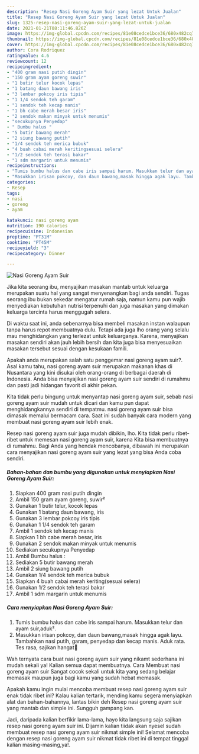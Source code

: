 ```yaml
---
description: "Resep Nasi Goreng Ayam Suir yang lezat Untuk Jualan"
title: "Resep Nasi Goreng Ayam Suir yang lezat Untuk Jualan"
slug: 1325-resep-nasi-goreng-ayam-suir-yang-lezat-untuk-jualan
date: 2021-01-21T08:11:46.826Z
image: https://img-global.cpcdn.com/recipes/81e08cedce1bce36/680x482cq70/nasi-goreng-ayam-suir-foto-resep-utama.jpg
thumbnail: https://img-global.cpcdn.com/recipes/81e08cedce1bce36/680x482cq70/nasi-goreng-ayam-suir-foto-resep-utama.jpg
cover: https://img-global.cpcdn.com/recipes/81e08cedce1bce36/680x482cq70/nasi-goreng-ayam-suir-foto-resep-utama.jpg
author: Cora Rodriquez
ratingvalue: 4.6
reviewcount: 12
recipeingredient:
- "400 gram nasi putih dingin"
- "150 gram ayam goreng suwir"
- "1 butir telur kocok lepas"
- "1 batang daun bawang iris"
- "3 lembar pokcoy iris tipis"
- "1 1/4 sendok teh garam"
- "1 sendok teh kecap manis"
- "1 bh cabe merah besar iris"
- "2 sendok makan minyak untuk menumis"
- "secukupnya Penyedap"
- " Bumbu halus "
- "5 butir bawang merah"
- "2 siung bawang putih"
- "1/4 sendok teh merica bubuk"
- "4 buah cabai merah keritingsesuai selera"
- "1/2 sendok teh terasi bakar"
- "1 sdm margarin untuk menumis"
recipeinstructions:
- "Tumis bumbu halus dan cabe iris sampai harum. Masukkan telur dan ayam suir,aduk²."
- "Masukkan irisan pokcoy, dan daun bawang,masak hingga agak layu. Tambahkan nasi putih, garam, penyedap dan kecap manis. Aduk rata. Tes rasa, sajikan hangat🤗"
categories:
- Resep
tags:
- nasi
- goreng
- ayam

katakunci: nasi goreng ayam 
nutrition: 190 calories
recipecuisine: Indonesian
preptime: "PT31M"
cooktime: "PT45M"
recipeyield: "3"
recipecategory: Dinner

---
```



![Nasi Goreng Ayam Suir](https://img-global.cpcdn.com/recipes/81e08cedce1bce36/680x482cq70/nasi-goreng-ayam-suir-foto-resep-utama.jpg)

Jika kita seorang ibu, menyajikan masakan mantab untuk keluarga merupakan suatu hal yang sangat menyenangkan bagi anda sendiri. Tugas seorang ibu bukan sekedar mengatur rumah saja, namun kamu pun wajib menyediakan kebutuhan nutrisi terpenuhi dan juga masakan yang dimakan keluarga tercinta harus menggugah selera.

Di waktu  saat ini, anda sebenarnya bisa membeli masakan instan walaupun tanpa harus repot membuatnya dulu. Tetapi ada juga lho orang yang selalu mau menghidangkan yang terlezat untuk keluarganya. Karena, menyajikan masakan sendiri akan jauh lebih bersih dan kita juga bisa menyesuaikan masakan tersebut sesuai dengan kesukaan famili. 



Apakah anda merupakan salah satu penggemar nasi goreng ayam suir?. Asal kamu tahu, nasi goreng ayam suir merupakan makanan khas di Nusantara yang kini disukai oleh orang-orang di berbagai daerah di Indonesia. Anda bisa menyajikan nasi goreng ayam suir sendiri di rumahmu dan pasti jadi hidangan favorit di akhir pekan.

Kita tidak perlu bingung untuk menyantap nasi goreng ayam suir, sebab nasi goreng ayam suir mudah untuk dicari dan kamu pun dapat menghidangkannya sendiri di tempatmu. nasi goreng ayam suir bisa dimasak memalui bermacam cara. Saat ini sudah banyak cara modern yang membuat nasi goreng ayam suir lebih enak.

Resep nasi goreng ayam suir juga mudah dibikin, lho. Kita tidak perlu ribet-ribet untuk memesan nasi goreng ayam suir, karena Kita bisa membuatnya di rumahmu. Bagi Anda yang hendak mencobanya, dibawah ini merupakan cara menyajikan nasi goreng ayam suir yang lezat yang bisa Anda coba sendiri.

<!--inarticleads1-->

##### Bahan-bahan dan bumbu yang digunakan untuk menyiapkan Nasi Goreng Ayam Suir:

1. Siapkan 400 gram nasi putih dingin
1. Ambil 150 gram ayam goreng, suwir²
1. Gunakan 1 butir telur, kocok lepas
1. Gunakan 1 batang daun bawang, iris
1. Gunakan 3 lembar pokcoy iris tipis
1. Gunakan 1 1/4 sendok teh garam
1. Ambil 1 sendok teh kecap manis
1. Siapkan 1 bh cabe merah besar, iris
1. Gunakan 2 sendok makan minyak untuk menumis
1. Sediakan secukupnya Penyedap
1. Ambil  Bumbu halus :
1. Sediakan 5 butir bawang merah
1. Ambil 2 siung bawang putih
1. Gunakan 1/4 sendok teh merica bubuk
1. Siapkan 4 buah cabai merah keriting(sesuai selera)
1. Gunakan 1/2 sendok teh terasi bakar
1. Ambil 1 sdm margarin untuk menumis




<!--inarticleads2-->

##### Cara menyiapkan Nasi Goreng Ayam Suir:

1. Tumis bumbu halus dan cabe iris sampai harum. Masukkan telur dan ayam suir,aduk².
1. Masukkan irisan pokcoy, dan daun bawang,masak hingga agak layu. Tambahkan nasi putih, garam, penyedap dan kecap manis. Aduk rata. Tes rasa, sajikan hangat🤗




Wah ternyata cara buat nasi goreng ayam suir yang nikamt sederhana ini mudah sekali ya! Kalian semua dapat membuatnya. Cara Membuat nasi goreng ayam suir Sangat cocok sekali untuk kita yang sedang belajar memasak maupun juga bagi kamu yang sudah hebat memasak.

Apakah kamu ingin mulai mencoba membuat resep nasi goreng ayam suir enak tidak ribet ini? Kalau kalian tertarik, mending kamu segera menyiapkan alat dan bahan-bahannya, lantas bikin deh Resep nasi goreng ayam suir yang mantab dan simple ini. Sungguh gampang kan. 

Jadi, daripada kalian berfikir lama-lama, hayo kita langsung saja sajikan resep nasi goreng ayam suir ini. Dijamin kalian tiidak akan nyesel sudah membuat resep nasi goreng ayam suir nikmat simple ini! Selamat mencoba dengan resep nasi goreng ayam suir nikmat tidak ribet ini di tempat tinggal kalian masing-masing,ya!.

